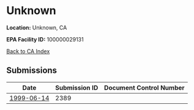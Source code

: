 # Unknown

**Location:** Unknown, CA

**EPA Facility ID:** 100000029131

[Back to CA Index](../../index.md)

## Submissions

| Date | Submission ID | Document Control Number |
|------|--------------|-------------------------|
| [1999-06-14](submissions/2389.md) | 2389 |  |

